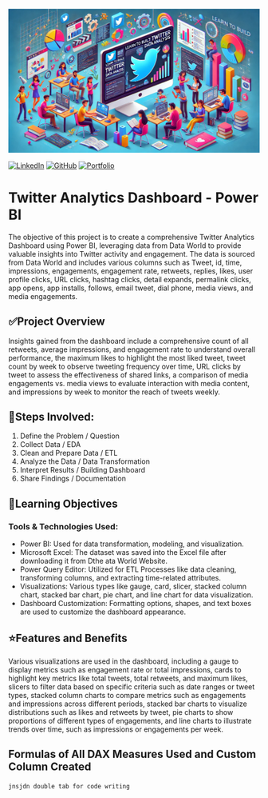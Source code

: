 ![Twitter Logo](<twitter dashboard logo.jpeg>)

[![LinkedIn](https://custom-icon-badges.demolab.com/badge/LinkedIn-0A66C2?logo=linkedin-white&logoColor=fff)](https://www.linkedin.com/in/-mohan-s/)
[![GitHub](https://img.shields.io/badge/GitHub-%23121011.svg?logo=github&logoColor=white)](https://github.com/Mohan2703)
[![Portfolio](https://img.shields.io/badge/Portfolio-%23000000.svg?logo=firefox&logoColor=#FF7139)](https://datascienceportfol.io/mohan_Srinivas)

# Twitter Analytics Dashboard - Power BI
<!-- ### Live Project Demo  <a href="https://jobportal-analysis.netlify.app/"><strong>➥ JobPortal-Analytics</strong></a> -->

The objective of this project is to create a comprehensive Twitter Analytics Dashboard using Power BI, leveraging data from Data World to provide valuable insights into Twitter activity and engagement. The data is sourced from Data World and includes various columns such as Tweet, id, time, impressions, engagements, engagement rate, retweets, replies, likes, user profile clicks, URL clicks, hashtag clicks, detail expands, permalink clicks, app opens, app installs, follows, email tweet, dial phone, media views, and media engagements.

## ✅Project Overview
Insights gained from the dashboard include a comprehensive count of all retweets, average impressions, and engagement rate to understand overall performance, the maximum likes to highlight the most liked tweet, tweet count by week to observe tweeting frequency over time, URL clicks by tweet to assess the effectiveness of shared links, a comparison of media engagements vs. media views to evaluate interaction with media content, and impressions by week to monitor the reach of tweets weekly. 

## 📝Steps Involved:
1.  Define the Problem / Question
2. Collect Data / EDA
3. Clean and Prepare Data / ETL 
4. Analyze the Data / Data Transformation
5. Interpret Results / Building Dashboard
6. Share Findings / Documentation

## 🎯Learning Objectives 
### Tools & Technologies Used:

- Power BI: Used for data transformation, modeling, and visualization.
- Microsoft Excel: The dataset was saved into the Excel file after downloading it from Dthe ata World Website.
- Power Query Editor: Utilized for ETL Processes like data cleaning, transforming columns, and extracting time-related attributes.
- Visualizations: Various types like gauge, card, slicer, stacked column chart, stacked bar chart, pie chart, and line chart for data visualization.
- Dashboard Customization: Formatting options, shapes, and text boxes are used to customize the dashboard appearance.

## ⭐Features and Benefits
Various visualizations are used in the dashboard, including a gauge to display metrics such as engagement rate or total impressions, cards to highlight key metrics like total tweets, total retweets, and maximum likes, slicers to filter data based on specific criteria such as date ranges or tweet types, stacked column charts to compare metrics such as engagements and impressions across different periods, stacked bar charts to visualize distributions such as likes and retweets by tweet, pie charts to show proportions of different types of engagements, and line charts to illustrate trends over time, such as impressions or engagements per week.

## Formulas of All DAX Measures Used and Custom Column Created
    jnsjdn double tab for code writing
    
